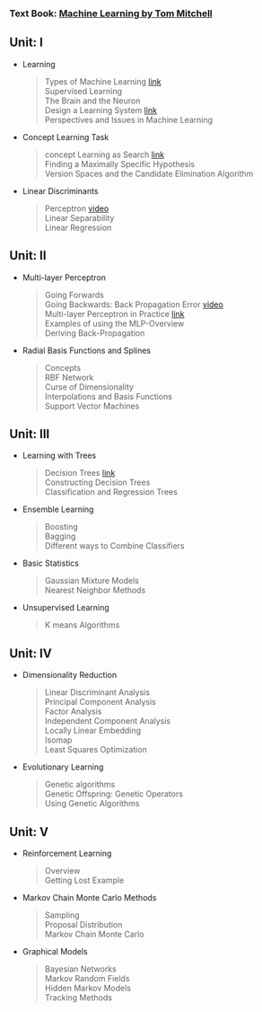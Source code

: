 ### Text Book:  [Machine Learning by Tom Mitchell](https://www.cin.ufpe.br/~cavmj/Machine%20-%20Learning%20-%20Tom%20Mitchell.pdf)

## Unit: I 
- Learning<br>
  >Types of Machine Learning  [link](https://medium.com/analytics-vidhya/an-introduction-to-machine-learning-574bafa6fc66)<br>
  >Supervised Learning<br>
  >The Brain and the Neuron<br>
  >Design a Learning System  [link](https://medium.datadriveninvestor.com/3-steps-introduction-to-machine-learning-and-design-of-a-learning-system-bd12b65aa50c) </br>
  >Perspectives and Issues in Machine Learning<br>
- Concept Learning Task<br>
  >concept Learning as Search  [link](https://medium.com/@pralhad2481/chapter-2-concept-learning-part-2-d8aa0761143e)<br>
  >Finding a Maximally Specific Hypothesis<br>
  >Version Spaces and the Candidate Elimination Algorithm<br>
- Linear Discriminants<br>
  >Perceptron  [video](https://www.youtube.com/watch?v=ktGm0WCoQOg)<br>
  >Linear Separability<br>
  >Linear Regression<br>

## Unit: II
- Multi-layer Perceptron<br>
  >Going Forwards<br>
  >Going Backwards: Back Propagation Error  [video](https://www.youtube.com/watch?v=aircAruvnKk)<br>
  >Multi-layer Perceptron in Practice  [link](https://medium.com/edureka/backpropagation-bd2cf8fdde81)<br>
  >Examples of using the MLP-Overview<br>
  >Deriving Back-Propagation<br>
- Radial Basis Functions and Splines<br>
  >Concepts<br>
  >RBF Network<br>
  >Curse of Dimensionality<br>
  >Interpolations and Basis Functions<br>
  >Support Vector Machines<br>

## Unit: III
- Learning with Trees<br>
  >Decision Trees  [link](https://medium.com/@MrBam44/decision-trees-91f61a42c724)<br>
  >Constructing Decision Trees<br>
  >Classification and Regression Trees<br>
- Ensemble Learning<br>
  >Boosting<br>
  >Bagging<br>
  >Different ways to Combine Classifiers<br>
- Basic Statistics<br>
  >Gaussian Mixture Models<br>
  >Nearest Neighbor Methods<br>
- Unsupervised Learning<br>
  >K means Algorithms<br>

## Unit: IV
- Dimensionality Reduction<br>
  >Linear Discriminant Analysis<br>
  >Principal Component Analysis<br>
  >Factor Analysis<br>
  >Independent Component Analysis<br>
  >Locally Linear Embedding<br>
  >Isomap<br>
  >Least Squares Optimization<br>
- Evolutionary Learning<br>
  >Genetic algorithms<br>
  >Genetic Offspring: Genetic Operators<br>
  >Using Genetic Algorithms<br>

## Unit: V
- Reinforcement Learning<br>   
  >Overview<br>
  >Getting Lost Example<br>
- Markov Chain Monte Carlo Methods<br>
  >Sampling<br>
  >Proposal Distribution<br>
  >Markov Chain Monte Carlo<br>
- Graphical Models<br>
  >Bayesian Networks<br>
  >Markov Random Fields<br>
  >Hidden Markov Models<br>
  >Tracking Methods<br>




   
